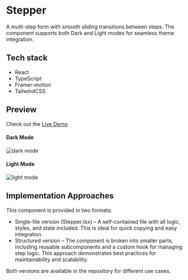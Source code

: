 # Stepper

A multi-step form with smooth sliding transitions between steps. The component supports both Dark and Light modes for seamless theme integration. 

## Tech stack
- React
- TypeScript
- Framer-motion
- TailwindCSS


## Preview
Check out the [Live Demo](https://stepper-sepidev.vercel.app/)

#### Dark Mode

![dark mode](https://github.com/user-attachments/assets/3880fda7-1c6a-4667-a77f-3cc541c73cd2)


#### Light Mode
![light mode](https://github.com/user-attachments/assets/ca09b8c1-45b4-4b8f-8501-b69b8d60bc80)

## Implementation Approaches
This component is provided in two formats:

- Single-file version (Stepper.tsx) – A self-contained file with all logic, styles, and state included. This is ideal for quick copying and easy integration.
- Structured version – The component is broken into smaller parts, including reusable subcomponents and a custom hook for managing step logic. This approach demonstrates best practices for maintainability and scalability.

Both versions are available in the repository for different use cases.
